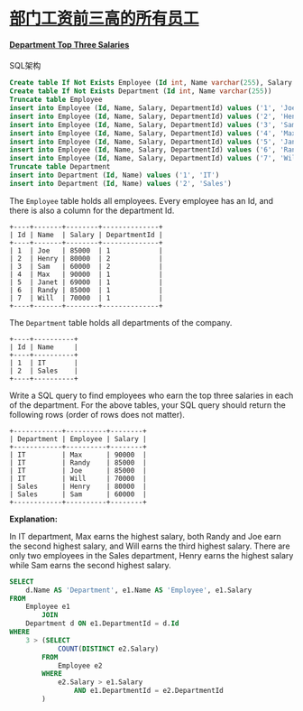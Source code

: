 # [部门工资前三高的所有员工](https://leetcode-cn.com/problems/department-top-three-salaries) 

#### [Department Top Three Salaries](https://leetcode-cn.com/problems/department-top-three-salaries/)

SQL架构

```sql
Create table If Not Exists Employee (Id int, Name varchar(255), Salary int, DepartmentId int)
Create table If Not Exists Department (Id int, Name varchar(255))
Truncate table Employee
insert into Employee (Id, Name, Salary, DepartmentId) values ('1', 'Joe', '85000', '1')
insert into Employee (Id, Name, Salary, DepartmentId) values ('2', 'Henry', '80000', '2')
insert into Employee (Id, Name, Salary, DepartmentId) values ('3', 'Sam', '60000', '2')
insert into Employee (Id, Name, Salary, DepartmentId) values ('4', 'Max', '90000', '1')
insert into Employee (Id, Name, Salary, DepartmentId) values ('5', 'Janet', '69000', '1')
insert into Employee (Id, Name, Salary, DepartmentId) values ('6', 'Randy', '85000', '1')
insert into Employee (Id, Name, Salary, DepartmentId) values ('7', 'Will', '70000', '1')
Truncate table Department
insert into Department (Id, Name) values ('1', 'IT')
insert into Department (Id, Name) values ('2', 'Sales')
```

The `Employee` table holds all employees. Every employee has an Id, and there is also a column for the department Id.

```
+----+-------+--------+--------------+
| Id | Name  | Salary | DepartmentId |
+----+-------+--------+--------------+
| 1  | Joe   | 85000  | 1            |
| 2  | Henry | 80000  | 2            |
| 3  | Sam   | 60000  | 2            |
| 4  | Max   | 90000  | 1            |
| 5  | Janet | 69000  | 1            |
| 6  | Randy | 85000  | 1            |
| 7  | Will  | 70000  | 1            |
+----+-------+--------+--------------+
```

The `Department` table holds all departments of the company.

```
+----+----------+
| Id | Name     |
+----+----------+
| 1  | IT       |
| 2  | Sales    |
+----+----------+
```

Write a SQL query to find employees who earn the top three salaries in each of the department. For the above tables, your SQL query should return the following rows (order of rows does not matter).

```
+------------+----------+--------+
| Department | Employee | Salary |
+------------+----------+--------+
| IT         | Max      | 90000  |
| IT         | Randy    | 85000  |
| IT         | Joe      | 85000  |
| IT         | Will     | 70000  |
| Sales      | Henry    | 80000  |
| Sales      | Sam      | 60000  |
+------------+----------+--------+
```

**Explanation:**

In IT department, Max earns the highest salary, both Randy and Joe earn the second highest salary, and Will earns the third highest salary. There are only two employees in the Sales department, Henry earns the highest salary while Sam earns the second highest salary.

```sql
SELECT
    d.Name AS 'Department', e1.Name AS 'Employee', e1.Salary
FROM
    Employee e1
        JOIN
    Department d ON e1.DepartmentId = d.Id
WHERE
    3 > (SELECT
            COUNT(DISTINCT e2.Salary)
        FROM
            Employee e2
        WHERE
            e2.Salary > e1.Salary
                AND e1.DepartmentId = e2.DepartmentId
        )
```